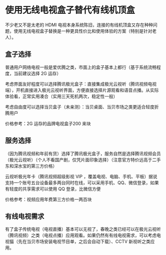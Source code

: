 # 使用无线电视盒子替代有线机顶盒

不少老又不是太老的 HDMI 电视本身系统陈旧，连接的有线机顶盒又存在种种问题，使用无线电视盒子替换是一种更具性价比和使用体验的方案（特别是针对老人）。

## 盒子选择

普通用户网络电视一般是爱优腾之类，市面上的盒子基本上都行（基于系统流畅程度，当前建议选择 2G 运存）

考虑界面友好程度可以选择腾讯极光盒子：直接集成极光云视听（腾讯视频电视端），开机直接进入极光云视听界面，方便直接选择片源观看和语音点播。从实际体验看，正常实用凑合（实用三天死机两次，稳定性一般）

考虑自由度可以选择当贝盒子（未亲测）：当贝桌面、当贝市场之类更适合轻度折腾用户

价格参考：2G 运存的品牌电视盒子200 来块

## 服务选择

（因为腾讯视频和年前有货）选择了腾讯极光盒子，服务自然是选择腾讯视频会员（极光云视听）（个人不看国产剧，仅凭片面印象选择）（注意官方特价远高于二手东和深水宝的第三方价格）

云视听极光年卡（腾讯视频超级影视 VIP ，覆盖电视、电脑、手机、平板）据说支持一个账号五台设备最多两台同时在线，可以采用手机、QQ、微信登录，如果有轻度的共享需求可以使用 QQ 登录，比微信方便

价格参考：视频应用年费第三方价格一两百块

## 有线电视需求

有了盒子传统电视（电视直播）基本可以无视了，春晚之类已经可以在极光云视听（腾讯视频）之类（电视点播）应用观看。如果仍然有有线电视需求，可以考虑电视猫（先在当贝市场安装电视节目单，之后会自动下载）、CCTV 新视听之类应用。

## 

